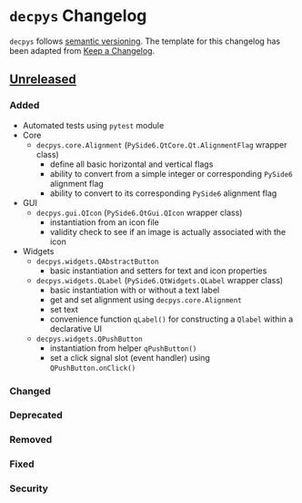 # `decpys` Changelog

`decpys` follows [semantic versioning](https://semver.org/). The template for this changelog has been
adapted from [Keep a Changelog](https://keepachangelog.com/en/1.0.0/).


## [Unreleased]

### Added
* Automated tests using `pytest` module
* Core
  * `decpys.core.Alignment` (`PySide6.QtCore.Qt.AlignmentFlag` wrapper class)
    * define all basic horizontal and vertical flags
    * ability to convert from a simple integer or corresponding `PySide6` alignment flag
    * ability to convert to its corresponding `PySide6` alignment flag
* GUI
  * `decpys.gui.QIcon` (`PySide6.QtGui.QIcon` wrapper class)
    * instantiation from an icon file
    * validity check to see if an image is actually associated with the icon
* Widgets
  * `decpys.widgets.QAbstractButton`
    * basic instantiation and setters for text and icon properties
  * `decpys.widgets.QLabel` (`PySide6.QtWidgets.QLabel` wrapper class)
    * basic instantiation with or without a text label
    * get and set alignment using `decpys.core.Alignment`
    * set text
    * convenience function `qLabel()` for constructing a `Qlabel` within a declarative UI
  * `decpys.widgets.QPushButton`
    * instantiation from helper `qPushButton()`
    * set a click signal slot (event handler) using `QPushButton.onClick()`

### Changed

### Deprecated

### Removed

### Fixed

### Security



[Unreleased]: https://github.com/mbenzreba/decpys/compare/HEAD...v0.0